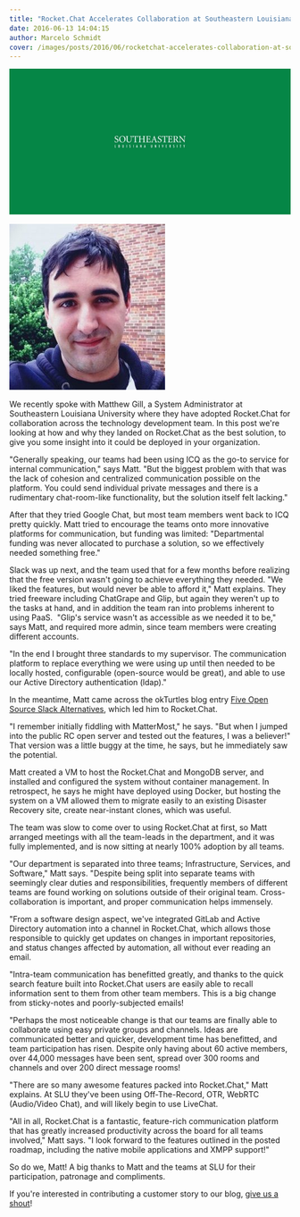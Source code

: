 ```yaml
---
title: "Rocket.Chat Accelerates Collaboration at Southeastern Louisiana University"
date: 2016-06-13 14:04:15
author: Marcelo Schmidt
cover: /images/posts/2016/06/rocketchat-accelerates-collaboration-at-southeastern-louisiana-university/SU.jpg
---
```


![SLU_logo.jpg](/images/posts/2016/06/rocketchat-accelerates-collaboration-at-southeastern-louisiana-university/image01.jpg?)

![](/images/posts/2016/06/rocketchat-accelerates-collaboration-at-southeastern-louisiana-university/image00.jpg?)

We recently spoke with Matthew Gill, a System Administrator at Southeastern Louisiana University where they have adopted Rocket.Chat for collaboration across the technology development team. In this post we're looking at how and why they landed on Rocket.Chat as the best solution, to give you some insight into it could be deployed in your organization.

"Generally speaking, our teams had been using ICQ as the go-to service for internal communication," says Matt. "But the biggest problem with that was the lack of cohesion and centralized communication possible on the platform. You could send individual private messages and there is a rudimentary chat-room-like functionality, but the solution itself felt lacking."

After that they tried Google Chat, but most team members went back to ICQ pretty quickly. Matt tried to encourage the teams onto more innovative platforms for communication, but funding was limited: "Departmental funding was never allocated to purchase a solution, so we effectively needed something free."

Slack was up next, and the team used that for a few months before realizing that the free version wasn't going to achieve everything they needed. "We liked the features, but would never be able to afford it," Matt explains. They tried freeware including ChatGrape and Glip, but again they weren't up to the tasks at hand, and in addition the team ran into problems inherent to using PaaS.  "Glip's service wasn't as accessible as we needed it to be," says Matt, and required more admin, since team members were creating different accounts.

"In the end I brought three standards to my supervisor. The communication platform to replace everything we were using up until then needed to be locally hosted, configurable (open-source would be great), and able to use our Active Directory authentication (ldap)."

In the meantime, Matt came across the okTurtles blog entry [Five Open Source Slack Alternatives](https://blog.okturtles.com/2015/11/five-open-source-slack-alternatives/), which led him to Rocket.Chat.

"I remember initially fiddling with MatterMost," he says. "But when I jumped into the public RC open server and tested out the features, I was a believer!" That version was a little buggy at the time, he says, but he immediately saw the potential.

Matt created a VM to host the Rocket.Chat and MongoDB server, and installed and configured the system without container management. In retrospect, he says he might have deployed using Docker, but hosting the system on a VM allowed them to migrate easily to an existing Disaster Recovery site, create near-instant clones, which was useful.

The team was slow to come over to using Rocket.Chat at first, so Matt arranged meetings with all the team-leads in the department, and it was fully implemented, and is now sitting at nearly 100% adoption by all teams.

"Our department is separated into three teams; Infrastructure, Services, and Software," Matt says. "Despite being split into separate teams with seemingly clear duties and responsibilities, frequently members of different teams are found working on solutions outside of their original team. Cross-collaboration is important, and proper communication helps immensely.

"From a software design aspect, we've integrated GitLab and Active Directory automation into a channel in Rocket.Chat, which allows those responsible to quickly get updates on changes in important repositories, and status changes affected by automation, all without ever reading an email.

"Intra-team communication has benefitted greatly, and thanks to the quick search feature built into Rocket.Chat users are easily able to recall information sent to them from other team members. This is a big change from sticky-notes and poorly-subjected emails!

"Perhaps the most noticeable change is that our teams are finally able to collaborate using easy private groups and channels. Ideas are communicated better and quicker, development time has benefitted, and team participation has risen. Despite only having about 60 active members, over 44,000 messages have been sent, spread over 300 rooms and channels and over 200 direct message rooms!

"There are so many awesome features packed into Rocket.Chat," Matt explains. At SLU they've been using Off-The-Record, OTR, WebRTC (Audio/Video Chat), and will likely begin to use LiveChat.

"All in all, Rocket.Chat is a fantastic, feature-rich communication platform that has greatly increased productivity across the board for all teams involved," Matt says. "I look forward to the features outlined in the posted roadmap, including the native mobile applications and XMPP support!"

So do we, Matt! A big thanks to Matt and the teams at SLU for their participation, patronage and compliments.

If you're interested in contributing a customer story to our blog, [give us a shout](https://rocket.chat/contact)!
